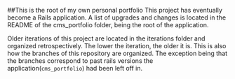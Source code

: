 ##This is the root of my own personal portfolio
This project has eventually become a Rails application. A list of upgrades and changes is located in the README of the cms_portfolio folder, being the root of the application.

Older iterations of this project are located in the iterations folder and organized retrospectively. The lower the iteration, the older it is. This is also how the branches of this repository are organized. The exception being that the branches correspond to past rails versions the application(`cms_portfolio`) had been left off in.
